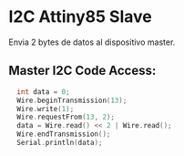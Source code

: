 # I2C Attiny85 Slave

Envia 2 bytes de datos al dispositivo master.

## Master I2C Code Access:
```c++
  int data = 0;
  Wire.beginTransmission(13);
  Wire.write(1);
  Wire.requestFrom(13, 2);
  data = Wire.read() << 2 | Wire.read();    
  Wire.endTransmission();
  Serial.println(data);
```

